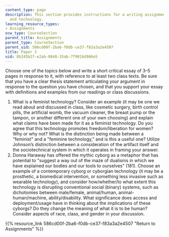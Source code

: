 ```yaml
---
content_type: page
description: This section provides instructions for a writing assignment on gender
  and technology.
learning_resource_types:
- Assignments
ocw_type: CourseSection
parent_title: Assignments
parent_type: CourseSection
parent_uid: 586cd00f-2ba6-f0db-ce37-f83a3a2e4507
title: Paper 2
uid: 8b245b2f-e2ab-9848-35ab-7f9016d966e5
---
```


Choose one of the topics below and write a short critical essay of 3–5 pages in response to it, with reference to at least two class texts. Be sure that you have a clear thesis statement articulating your argument in response to the question you have chosen, and that you support your essay with definitions and examples from our readings or class discussions.

1.  What is a feminist technology? Consider an example (it may be one we read about and discussed in class, like cosmetic surgery, birth control pills, the artificial womb, the vacuum cleaner, the breast pump or the tampon, or another different one of your own choosing) and explain what claims have been made for it as a feminist technology. Do you agree that this technology promotes freedom/liberation for women? Why or why not? What is the distinction being made between a "feminist" and a "feminine technology," and is this a useful one? Utilize Johnson’s distinction between a consideration of the artifact itself and the sociotechnical system in which it operates in framing your answer.
2.  Donna Haraway has offered the mythic cyborg as a metaphor that has potential to "suggest a way out of the maze of dualisms in which we have explained our bodies and our tools to ourselves" (181). Choose an example of a contemporary cyborg or cyborgian technology (it may be a prosthetic, a biomedical intervention, or something less invasive such as wearable technology), and consider how/whether/to what extent this technology is disrupting conventional social (binary) systems, such as dichotomies between male/female, animal/human, animal-human/machine, ability/disability. What significance does access and deployment/usage have in thinking about the implications of these cyborgs? Do they change the meaning of what it is to be human? Consider aspects of race, class, and gender in your discussion.

{{% resource_link 586cd00f-2ba6-f0db-ce37-f83a3a2e4507 "Return to Assignments" %}}